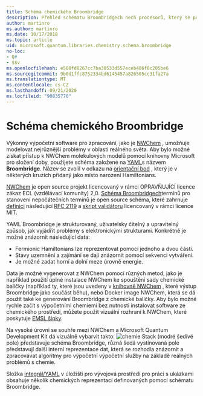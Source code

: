 ```yaml
---
title: Schéma chemického Broombridge
description: Přehled schématu Broombridgech nech procesorů, který se používá k modelování reálných problémů v chemickém prostředí s Microsoft Quantum Development Kit.
author: martinro
ms.author: martinro
ms.date: 10/17/2018
ms.topic: article
uid: microsoft.quantum.libraries.chemistry.schema.broombridge
no-loc:
- Q#
- $$v
ms.openlocfilehash: e580fd8267cc7ba30533d557eceb486f8c205be6
ms.sourcegitcommit: 9b0d1ffc8752334bd6145457a826505cc31fa27a
ms.translationtype: MT
ms.contentlocale: cs-CZ
ms.lasthandoff: 09/21/2020
ms.locfileid: "90835770"
---
```

# <a name="broombridge-quantum-chemistry-schema"></a>Schéma chemického Broombridge # 

Výkonný výpočetní software pro zpracování, jako je [NWChem](http://www.nwchem-sw.org/) , umožňuje modelovat nejrůznější problémy v oblasti reálného světa. Aby bylo možné získat přístup k NWChem molekulových modelů pomocí knihovny Microsoft pro složení doby, použijete schéma založené na [YAML](https://en.wikipedia.org/wiki/YAML)s názvem **Broombridge**. Název se zvolil v odkazu na [orientační bod](https://en.wikipedia.org/wiki/Broom_Bridge) , který je v některých kruzích přidaný jako místo narození Hamiltonians. 

[NWChem](https://github.com/nwchemgit/nwchem) je open source projekt licencovaný v rámci OPRAVŇUJÍCÍ licence zákaz ECL (vzdělávací komunity) 2,0. [Schéma Broombridgech](https://docs.microsoft.com/quantum/libraries/chemistry/schema/spec_v_0_2)termínů pro stanovení nepočátečních termínů je open source schéma, které zahrnuje [definici](https://raw.githubusercontent.com/Microsoft/Quantum/master/Chemistry/Schema/broombridge-0.1.schema.json) následující [RFC 2119](https://tools.ietf.org/html/rfc2119) a [skript validátoru](https://raw.githubusercontent.com/Microsoft/Quantum/master/Chemistry/Schema/validator.py) licencovaný v rámci licence MIT. 

YAML Broombridge je strukturovaný, uživatelsky čitelný a upravitelný způsob, jak vyjádřit problémy s elektronickými strukturami. Konkrétně je možné znázornit následující data:
- Fermionic Hamiltonians lze reprezentovat pomocí jednoho a dvou částí.
- Stavy uzemnění a zajímání se dají znázornit pomocí sekvencí vytváření.
- Je možné zadat horní a dolní meze úrovně energie.

Data je možné vygenerovat z NWChem pomocí různých metod, jako je například použití úplné instalace NWChem ke spouštění sady chemické balíčky (například ty, které jsou uvedeny v [knihovně NWChem](https://github.com/nwchemgit/nwchem/tree/master/QA/chem_library_tests) , které výstup Broombridge jako součást běhu), nebo Docker image NWChem, která se dá použít také ke generování Broombridge z chemické balíčky. Aby bylo možné rychle začít s výpočetními chemiemi bez nutnosti instalovat software ze chemického prostředí, můžete použít vizuální rozhraní k NWChem, které poskytuje [EMSL šipky](https://arrows.emsl.pnnl.gov/api/qsharp_chem).

Na vysoké úrovni se souhře mezi NWChem a Microsoft Quantum Development Kit dá vizuálně vybarvit takto: ![ chemie Stack ](~/media/broombridge.png) (modré šedivé pole) představuje schéma Broombridge, různá šedá vystínovaná pole představují další interní reprezentace dat, která se rozhodla znázornit a zpracovávat algoritmy pro výpočetní výpočetní služby na základě reálných problémů s chemie.

Složka [integrál/YAML](https://github.com/microsoft/Quantum/tree/master/samples/chemistry/IntegralData/YAML) v úložišti pro vývojová prostředí pro práci s ukázkami obsahuje několik chemických reprezentací definovaných pomocí schématu Broombridge.
